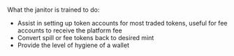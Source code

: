 # 

What the janitor is trained to do:
- Assist in setting up token accounts for most traded tokens, useful for fee accounts to receive the platform fee
- Convert spill or fee tokens back to desired mint
- Provide the level of hygiene of a wallet